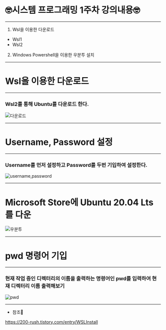 # 🤓시스템 프로그래밍 1주차 강의내용🤓

---

1. Wsl을 이용한 다운로드
  * Wsl1
  * Wsl2
2. Windows Powershell을 이용한 우분투 설치
  
---

# Wsl을 이용한 다운로드

---

### Wsl2를 통해 Ubuntu를 다운로드 한다.


![다운로드](https://github.com/user-attachments/assets/2da0fe56-ede0-495d-a1d6-5216325ed961)

---

# Username, Password 설정

---

### Username를 먼저 설정하고 Password를 두번 기입하여 설정한다.


![username,password](https://github.com/user-attachments/assets/5f64f852-31c7-43b6-be64-761253dd7501)

---

# Microsoft Store에 Ubuntu 20.04 Lts를 다운

![우분투](https://github.com/user-attachments/assets/015faee9-45e6-47de-9176-0ac1db979b19)

---

# pwd 명령어 기입

---

### 현재 작업 중인 디렉터리의 이름을 출력하는 명령어인 pwd를 입력하여 현재 디렉터리 이름 출력해보기

![pwd](https://github.com/user-attachments/assets/957f0bdf-8f73-433b-a419-6870d002c4f6)

---

* 참조🙂

<https://200-rush.tistory.com/entry/WSLInstall>
